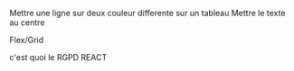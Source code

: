 
Mettre une ligne sur deux couleur differente sur un tableau
Mettre le texte au centre

Flex/Grid

c'est quoi le RGPD
REACT
